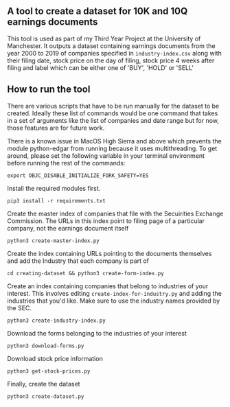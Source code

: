 ## A tool to create a dataset for 10K and 10Q earnings documents
This tool is used as part of my Third Year Project at the University of Manchester.
It outputs a dataset containing earnings documents from the year 2000 to 2019 of companies
specified in ```industry-index.csv``` along with their filing date, stock price on the day of filing, stock price 4 weeks after filing and label which can be either one of 'BUY', 'HOLD' or 'SELL'

## How to run the tool
There are various scripts that have to be run manually for the dataset to be created. Ideally these list of commands would be one command that takes in a set of arguments like the list of companies and date range but for now, those features are for future work.

There is a known issue in MacOS High Sierra and above which prevents the module python-edgar from running because it uses multithreading.
To get around, please set the following variable in your terminal environment before running the rest of the commands:
```
export OBJC_DISABLE_INITIALIZE_FORK_SAFETY=YES
```

Install the required modules first.
```
pip3 install -r requirements.txt
```

Create the master index of companies that file with the Secuirities Exchange Commission. The URLs in this index point to filing page of a particular company, not the earnings document itself
```
python3 create-master-index.py
```

Create the index containing URLs pointing to the documents themselves and add the Industry that each company is part of
```
cd creating-dataset && python3 create-form-index.py
```

Create an index containing companies that belong to industries of your interest. This involves editing ```create-index-for-industry.py``` and adding the industries that you'd like. Make sure to use the industry names provided by the SEC.
```
python3 create-industry-index.py
```

Download the forms belonging to the industries of your interest
```
python3 download-forms.py
```

Download stock price information
```
python3 get-stock-prices.py
```

Finally, create the dataset
```
python3 create-dataset.py
```


